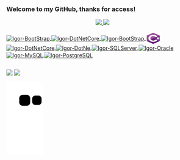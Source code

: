 
<h3> Welcome to my GitHub, thanks for access! </h3>



<div align="center">
  <a href="https://github.com/IgorDelgado">
  <img height="180em" src="https://github-readme-stats.vercel.app/api?username=igordelgado&show_icons=true&theme=midnight-purple&include_all_commits=true&count_private=true"/>
  <img height="180em" src="https://github-readme-stats.vercel.app/api/top-langs/?username=igordelgado&layout=compact&langs_count=7&theme=midnight-purple"/>
</div>
<div style="display: inline_block"><br>
  
  
  <img align="center" alt="Igor-BootStrap" height="30" width="40" src="https://cdn.jsdelivr.net/gh/devicons/devicon/icons/html5/html5-original.svg" />
  
  <img align="center" alt="Igor-DotNetCore" height="30" width="40" src="https://cdn.jsdelivr.net/gh/devicons/devicon/icons/react/react-original.svg" />

  <img align="center" alt="Igor-BootStrap" height="30" width="40"  src="https://cdn.jsdelivr.net/gh/devicons/devicon/icons/bootstrap/bootstrap-original.svg" />

  <img align="center" alt="Igor-Csharp" height="30" width="40"  src="https://raw.githubusercontent.com/devicons/devicon/master/icons/csharp/csharp-original.svg">
  
  <img align="center" alt="Igor-DotNetCore" height="30" width="40" src="https://cdn.jsdelivr.net/gh/devicons/devicon/icons/dotnetcore/dotnetcore-original.svg" />
  
  <img align="center" alt="Igor-DotNe" height="30" width="40" src="https://cdn.jsdelivr.net/gh/devicons/devicon/icons/dot-net/dot-net-original-wordmark.svg" />
  
  
  <img align="center" alt="Igor-SQLServer" height="30" width="40" src="https://cdn.jsdelivr.net/gh/devicons/devicon/icons/microsoftsqlserver/microsoftsqlserver-plain-wordmark.svg" />

  <img align="center" alt="Igor-Oracle" height="30" width="40" src="https://cdn.jsdelivr.net/gh/devicons/devicon/icons/oracle/oracle-original.svg"/>

  
  <img align="center" alt="Igor-MySQL" height="30" width="40" src="https://cdn.jsdelivr.net/gh/devicons/devicon/icons/mysql/mysql-original.svg" />
  
  <img align="center" alt="Igor-PostgreSQL" height="30" width="40" src="https://cdn.jsdelivr.net/gh/devicons/devicon/icons/postgresql/postgresql-original-wordmark.svg" />
    
  
  
   
  
  
</div>
  
  ##
 
<div> 
 
  
  <a href = "mailto:igor.delgadoreis@gmail.com"><img src="https://img.shields.io/badge/-Gmail-%23333?style=for-the-badge&logo=gmail&logoColor=white" target="_blank"></a>
  <a href="https://www.linkedin.com/in/igor-delgado/" target="_blank"><img src="https://img.shields.io/badge/-LinkedIn-%230077B5?style=for-the-badge&logo=linkedin&logoColor=white" target="_blank"></a> 
 
  ![Snake animation](https://github.com/rafaballerini/rafaballerini/blob/output/github-contribution-grid-snake.svg)
 
</div>
